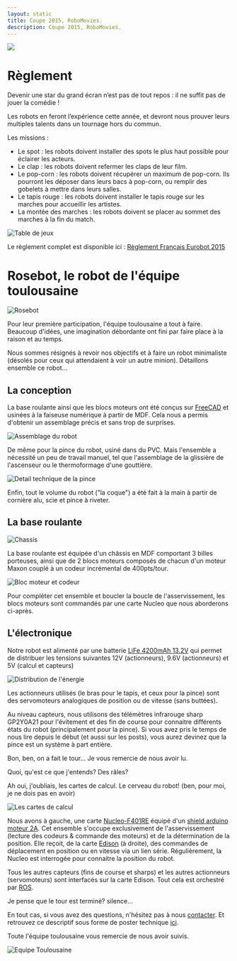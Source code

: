 ```yaml
---
layout: static
title: Coupe 2015, RoboMovies.
description: Coupe 2015, RoboMovies.
---
```


![](RoboMovies.png)

# Règlement

Devenir une star du grand écran n’est pas de tout repos : il ne suffit pas de jouer la comédie !

Les robots en feront l’expérience cette année, et devront nous prouver leurs multiples talents dans un tournage hors du commun.

Les missions :


- Le spot : les robots doivent installer des spots le plus haut possible pour éclairer les acteurs.
- Le clap : les robots doivent refermer les claps de leur film.
- Le pop-corn : les robots doivent récupérer un maximum de pop-corn. Ils pourront les déposer dans leurs bacs à pop-corn, ou remplir des gobelets à mettre dans leurs salles.
- Le tapis rouge : les robots doivent installer le tapis rouge sur les marches pour accueillir les artistes.
- La montée des marches : les robots doivent se placer au sommet des marches à la fin du match.


![Table de jeux](Table.png)

Le règlement complet est disponible ici : [Règlement Français Eurobot 2015](C2015_Reglement_FR_final.pdf)


# Rosebot, le robot de l'équipe toulousaine

![Rosebot](RoseTeam/robotRoseTeam.jpg)

Pour leur première participation, l'équipe toulousaine a tout à faire.
Beaucoup d'idées, une imagination débordante ont fini par faire place à la raison et au temps.

Nous sommes résignés à revoir nos objectifs et à faire un robot minimaliste (désolés pour ceux qui attendaient à voir un autre minion).
Détaillons ensemble ce robot...

## La conception

La base roulante ainsi que les blocs moteurs ont été conçus sur [FreeCAD](www.freecadweb.org/?lang=fr_FR)
et usinées à la faiseuse numérique à partir de MDF.
Cela nous a permis d'obtenir un assemblage précis et sans trop de surprises.

![Assemblage du robot](/img/AssemblageRosebot.jpg)

De même pour la pince du robot, usiné dans du PVC.
Mais l'ensemble a nécessité un peu de travail manuel,
tel que l'assemblage de la glissière de l'ascenseur ou le thermoformage d'une gouttière.

![Detail technique de la pince](RoseTeam/detailPince.jpg)

Enfin, tout le volume du robot ("la coque") a été fait à la main à partir de cornière alu, scie et pince à riveter.

## La base roulante

![Chassis](RoseTeam/chassis.jpg)

La base roulante est équipée d'un châssis en MDF comportant 3 billes porteuses,
ainsi que de 2 blocs moteurs composés de chacun d'un moteur Maxon couplé à un codeur incrémental de 400pts/tour.

![Bloc moteur et codeur](RoseTeam/moteurCodeur.jpg)

Pour compléter cet ensemble et boucler la boucle de l'asservissement,
les blocs moteurs sont commandés par une carte Nucleo que nous aborderons ci-après.

## L'électronique

Notre robot est alimenté par une batterie [LiFe 4200mAh 13.2V](http://www.hobbyking.com/hobbyking/store/__14067__ZIPPY_Flightmax_4200mAh_4S2P_30C_LiFePo4_Pack.html)
qui permet de distribuer les tensions suivantes 12V (actionneurs), 9.6V (actionneurs) et 5V (calcul et capteurs)

![Distribution de l'énergie](RoseTeam/alimentation.jpg)

Les actionneurs utilisés (le bras pour le tapis, et ceux pour la pince)
sont des servomoteurs analogiques de position ou de vitesse (sans buttées).

Au niveau capteurs, nous utilisons des télémètres infrarouge sharp GP2Y0A21 pour l'évitement
et des fin de course pour connaitre différents états du robot (principalement pour la pince).
Si vous avez pris le temps de nous lire depuis le début (et aussi sur les posts),
vous aurez devinez que la pince est un système à part entière.

Bon, ben, on a fait le tour...
Je vous remercie de nous avoir lu.

Quoi, qu'est ce que j'entends? Des râles?

Ah oui, j'oubliais, les cartes de calcul. Le cerveau du robot! (ben, pour moi, je ne dois pas en avoir)

![Les cartes de calcul](RoseTeam/NucleoEdison.jpg)

Nous avons à gauche, une carte [Nucleo-F401RE](https://developer.mbed.org/platforms/ST-Nucleo-F401RE/)
équipé d'un [shield arduino moteur 2A](http://www.alpha-crucis.com/fr/shields/44-shield-de-commande-de-moteur-2a-pour-arduino-3700386610097.html).
Cet ensemble s'occupe exclusivement de l'asservissement (lecture des codeurs & commande des moteurs) et de la détermination de la position.
Elle reçoit, de la carte [Edison](http://www.intel.com/edison/getstarted) (à droite), des commandes de déplacement en position ou en vitesse via un lien série.
Régulièrement, la Nucleo est interrogée pour connaitre la position du robot.

Tous les autres capteurs (fins de course et sharps) et les autres actionneurs (servomoteurs) sont interfacés sur la carte Edison.
Tout cela est orchestré par [ROS](http://www.ros.org/).

Je pense que le tour est terminé?    silence...   

En tout cas, si vous avez des questions, n'hésitez pas à nous [contacter](apropos.html).
Et retrouvez ce descriptif sous forme de poster technique [ici](https://drive.google.com/open?id=0Bwy5dKRLqqGhX1cxWWwtTXpKdG8).

Toute l'équipe toulousaine vous remercie de nous avoir suivis.

![Equipe Toulousaine](RoseTeam/equipe.jpg)